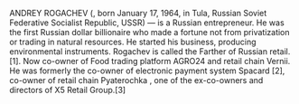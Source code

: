 ANDREY ROGACHEV (, born January 17, 1964, in Tula, Russian Soviet Federative Socialist Republic, USSR) — is a Russian entrepreneur. He was the first Russian dollar billionaire who made a fortune not from privatization or trading in natural resources. He started his business, producing environmental instruments. Rogachev is called the Farther of Russian retail.[1]. Now co-owner of Food trading platform AGRO24 and retail chain Vernii. He was formerly the co-owner of electronic payment system Spacard [2], co-owner of retail chain Pyaterochka , one of the ex-co-owners and directors of X5 Retail Group.[3]
